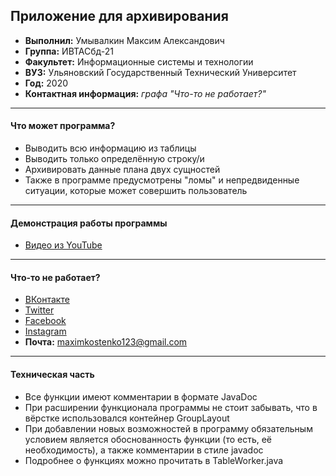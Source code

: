 Приложение для архивирования
---
* **Выполнил:** Умывалкин Максим Александович
* **Группа:** ИВТАСбд-21
* **Факультет:** Информационные системы и технологии
* **ВУЗ:** Ульяновский Государственный Технический Университет
* **Год:** 2020
* **Контактная информация:** _графа "Что-то не работает?"_
---
#### Что может программа?
* Выводить всю информацию из таблицы
* Выводить только определённую строку/и
* Архивировать данные плана двух сущностей
* Также в программе предусмотрены "ломы" и непредвиденные ситуации, которые может совершить пользователь
---
#### Демонстрация работы программы
* [Видео из YouTube](https://youtu.be/egxFwbfNO6k)
---
#### Что-то не работает?
* [ВКонтакте](https://vk.com/resistancejkee)
* [Twitter](https://twitter.com/resistancejkee)
* [Facebook](https://www.facebook.com/profile.php?id=100015675552409)
* [Instagram](https://www.instagram.com/resistancejkee/)
* **Почта:** maximkostenko123@gmail.com
---
#### Техническая часть
* Все функции имеют комментарии в формате JavaDoc
* При расширении функционала программы не стоит забывать, что в вёрстке использовался контейнер GroupLayout
* При добавлении новых возможностей в программу обязательным условием является обоснованность функции (то есть, её необходимость), а также комментарии в стиле javadoc
* Подробнее о функциях можно прочитать в TableWorker.java
